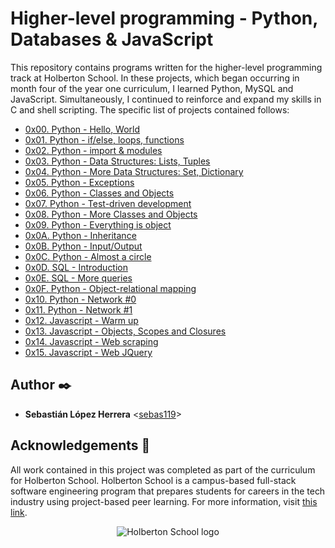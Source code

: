 # Higher-level programming - Python, Databases & JavaScript

This repository contains programs written for the higher-level programming
track at Holberton School. In these projects, which began occurring in month
four of the year one curriculum, I learned Python, MySQL and JavaScript.
Simultaneously, I continued to reinforce and expand my skills in C and shell
scripting. The specific list of projects contained follows:

* [0x00. Python - Hello, World](./0x00-python-hello_world)
* [0x01. Python - if/else, loops, functions](./0x01-python-if_else_loops_functions)
* [0x02. Python - import & modules](./0x02-python-import_modules)
* [0x03. Python - Data Structures: Lists, Tuples](./0x03-python-data_structures)
* [0x04. Python - More Data Structures: Set, Dictionary](./0x04-python-more_data_structures)
* [0x05. Python - Exceptions](./0x05-python-exceptions)
* [0x06. Python - Classes and Objects](./0x06-python-classes)
* [0x07. Python - Test-driven development](./0x07-python-test_driven_development)
* [0x08. Python - More Classes and Objects](./0x08-python-more_classes)
* [0x09. Python - Everything is object](./0x09-python-everything_is_object)
* [0x0A. Python - Inheritance](./0x0A-python-inheritance)
* [0x0B. Python - Input/Output](./0x0B-python-input_output)
* [0x0C. Python - Almost a circle](./0x0C-python-almost_a_circle)
* [0x0D. SQL - Introduction](./0x0D-SQL_introduction)
* [0x0E. SQL - More queries](./0x0E-SQL_more_queries)
* [0x0F. Python - Object-relational mapping](./0x0F-python-object_relational_mapping)
* [0x10. Python - Network #0](./0x10-python-network_0)
* [0x11. Python - Network #1](./0x11-python-network_1)
* [0x12. Javascript - Warm up](./0x12-javascript-warm_up)
* [0x13. Javascript - Objects, Scopes and Closures](./0x13-javascript_objects_scopes_closures)
* [0x14. Javascript - Web scraping](./0x14-javascript-web_scraping)
* [0x15. Javascript - Web JQuery](./0x15-javascript-web_jquery)

## Author :black_nib:

* **Sebastián López Herrera** <[sebas119](https://github.com/sebas119)>

## Acknowledgements :pray:

All work contained in this project was completed as part of the curriculum for
Holberton School. Holberton School is a campus-based full-stack software
engineering program that prepares students for careers in the tech industry
using project-based peer learning. For more information, visit
[this link](https://www.holbertonschool.com/).

<p align="center">
  <img src="http://www.holbertonschool.com/holberton-logo.png"
       alt="Holberton School logo"
  >
</p>